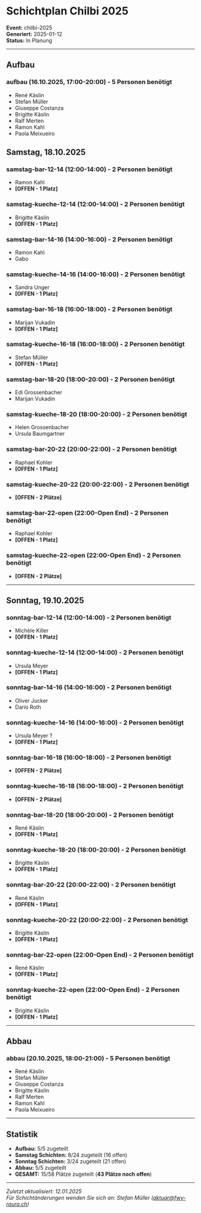 # Schichtplan Chilbi 2025

**Event:** chilbi-2025  
**Generiert:** 2025-01-12  
**Status:** In Planung  

---

## Aufbau
### aufbau (16.10.2025, 17:00-20:00) - 5 Personen benötigt
- René Käslin
- Stefan Müller
- Giuseppe Costanza
- Brigitte Käslin
- Ralf Merten
- Ramon Kahl
- Paola Meixueiro 

## Samstag, 18.10.2025

### samstag-bar-12-14 (12:00-14:00) - 2 Personen benötigt
- Ramon Kahl
- **[OFFEN - 1 Platz]**

### samstag-kueche-12-14 (12:00-14:00) - 2 Personen benötigt
- Brigitte Käslin
- **[OFFEN - 1 Platz]**

### samstag-bar-14-16 (14:00-16:00) - 2 Personen benötigt
- Ramon Kahl
- Gabo

### samstag-kueche-14-16 (14:00-16:00) - 2 Personen benötigt
- Sandra Unger
- **[OFFEN - 1 Platz]**

### samstag-bar-16-18 (16:00-18:00) - 2 Personen benötigt
- Marijan Vukadin
- **[OFFEN - 1 Platz]**

### samstag-kueche-16-18 (16:00-18:00) - 2 Personen benötigt
- Stefan Müller
- **[OFFEN - 1 Platz]**

### samstag-bar-18-20 (18:00-20:00) - 2 Personen benötigt
- Edi Grossenbacher
- Marijan Vukadin

### samstag-kueche-18-20 (18:00-20:00) - 2 Personen benötigt
- Helen Grossenbacher
- Ursula Baumgartner

### samstag-bar-20-22 (20:00-22:00) - 2 Personen benötigt
- Raphael Kohler
- **[OFFEN - 1 Platz]**

### samstag-kueche-20-22 (20:00-22:00) - 2 Personen benötigt
- **[OFFEN - 2 Plätze]**

### samstag-bar-22-open (22:00-Open End) - 2 Personen benötigt
- Raphael Kohler
- **[OFFEN - 1 Platz]**

### samstag-kueche-22-open (22:00-Open End) - 2 Personen benötigt
- **[OFFEN - 2 Plätze]**

---

## Sonntag, 19.10.2025

### sonntag-bar-12-14 (12:00-14:00) - 2 Personen benötigt
- Michèle Killer
- **[OFFEN - 1 Platz]**

### sonntag-kueche-12-14 (12:00-14:00) - 2 Personen benötigt
- Ursula Meyer
- **[OFFEN - 1 Platz]**

### sonntag-bar-14-16 (14:00-16:00) - 2 Personen benötigt
- Oliver Jucker
- Dario Roth

### sonntag-kueche-14-16 (14:00-16:00) - 2 Personen benötigt
- Ursula Meyer ?
- **[OFFEN - 1 Platz]**

### sonntag-bar-16-18 (16:00-18:00) - 2 Personen benötigt
- **[OFFEN - 2 Plätze]**

### sonntag-kueche-16-18 (16:00-18:00) - 2 Personen benötigt
- **[OFFEN - 2 Plätze]**

### sonntag-bar-18-20 (18:00-20:00) - 2 Personen benötigt
- René Käslin
- **[OFFEN - 1 Platz]**

### sonntag-kueche-18-20 (18:00-20:00) - 2 Personen benötigt
- Brigitte Käslin
- **[OFFEN - 1 Platz]**

### sonntag-bar-20-22 (20:00-22:00) - 2 Personen benötigt
- René Käslin
- **[OFFEN - 1 Platz]**

### sonntag-kueche-20-22 (20:00-22:00) - 2 Personen benötigt
- Brigitte Käslin
- **[OFFEN - 1 Platz]**

### sonntag-bar-22-open (22:00-Open End) - 2 Personen benötigt
- René Käslin
- **[OFFEN - 1 Platz]**

### sonntag-kueche-22-open (22:00-Open End) - 2 Personen benötigt
- Brigitte Käslin
- **[OFFEN - 1 Platz]**

---

## Abbau
### abbau (20.10.2025, 18:00-21:00) - 5 Personen benötigt
- René Käslin
- Stefan Müller
- Giuseppe Costanza
- Brigitte Käslin
- Ralf Merten
- Ramon Kahl
- Paola Meixueiro

---

## Statistik
- **Aufbau:** 5/5 zugeteilt
- **Samstag Schichten:** 8/24 zugeteilt (16 offen)
- **Sonntag Schichten:** 3/24 zugeteilt (21 offen)  
- **Abbau:** 5/5 zugeteilt
- **GESAMT:** 15/58 Plätze zugeteilt (**43 Plätze noch offen**)

---

*Zuletzt aktualisiert: 12.01.2025*  
*Für Schichtänderungen wenden Sie sich an: Stefan Müller (aktuar@fwv-raura.ch)*
